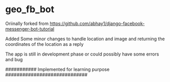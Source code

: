 # geo_fb_bot

Oriinally forked from https://github.com/abhay1/django-facebook-messenger-bot-tutorial

Added Some minor changes to handle location and image and returning the coordinates of the location as a reply

The app is still in development phase or could possibly have some errors and bug

########### Implemented for learning purpose #############################
